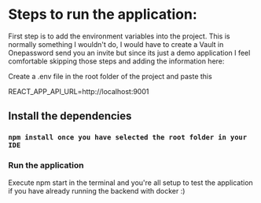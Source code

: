 # Steps to run the application:

First step is to add the environment variables into the project.
This is normally something I wouldn't do, I would have to create a Vault in Onepassword send you an invite but since its just a demo application I feel comfortable skipping those steps and adding the information here:

Create a .env file in the root folder of the project and paste this

REACT_APP_API_URL=http://localhost:9001

## Install the dependencies

### `npm install once you have selected the root folder in your IDE`

### Run the application

Execute npm start in the terminal and you're all setup to test the application if you have already running the backend with docker :)
